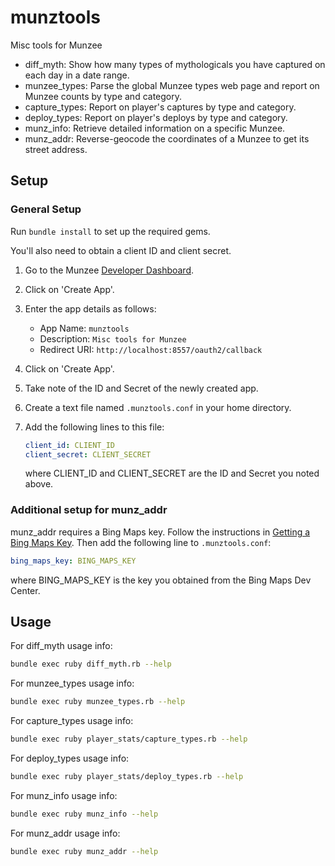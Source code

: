 # munztools

Misc tools for Munzee

* diff\_myth: Show how many types of mythologicals you have captured on each
  day in a date range.
* munzee\_types: Parse the global Munzee types web page and report on Munzee
  counts by type and category.
* capture\_types: Report on player's captures by type and category.
* deploy\_types: Report on player's deploys by type and category.
* munz\_info: Retrieve detailed information on a specific Munzee.
* munz\_addr: Reverse-geocode the coordinates of a Munzee to get its street
  address.

## Setup

### General Setup

Run ``bundle install`` to set up the required gems.

You'll also need to obtain a client ID and client secret.

1. Go to the Munzee [Developer Dashboard](https://www.munzee.com/api/apps).
1. Click on 'Create App'.
1. Enter the app details as follows:
    * App Name: `munztools`
    * Description: `Misc tools for Munzee`
    * Redirect URI: `http://localhost:8557/oauth2/callback`
1. Click on 'Create App'.
1. Take note of the ID and Secret of the newly created app.
1. Create a text file named `.munztools.conf` in your home directory.
1. Add the following lines to this file:

    ```yaml
    client_id: CLIENT_ID
    client_secret: CLIENT_SECRET
    ```

    where CLIENT\_ID and CLIENT\_SECRET are the ID and Secret you noted above.

### Additional setup for munz\_addr

munz\_addr requires a Bing Maps key. Follow the instructions in [Getting a
Bing Maps
Key](https://docs.microsoft.com/en-us/bingmaps/getting-started/bing-maps-dev-center-help/getting-a-bing-maps-key).
Then add the following line to `.munztools.conf`:

```yaml
bing_maps_key: BING_MAPS_KEY
```

where BING\_MAPS\_KEY is the key you obtained from the Bing Maps Dev Center.

## Usage

For diff\_myth usage info:

```sh
bundle exec ruby diff_myth.rb --help
```

For munzee\_types usage info:

```sh
bundle exec ruby munzee_types.rb --help
```

For capture\_types usage info:

```sh
bundle exec ruby player_stats/capture_types.rb --help
```

For deploy\_types usage info:

```sh
bundle exec ruby player_stats/deploy_types.rb --help
```

For munz\_info usage info:

```sh
bundle exec ruby munz_info --help
```

For munz\_addr usage info:

```sh
bundle exec ruby munz_addr --help
```
